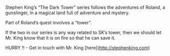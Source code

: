 Stephen King’s “The Dark Tower” series follows the adventures of Roland, a gunslinger, in a magical land full of adventure and mystery.

Part of Roland’s quest involves a “tower”.

If the two in our series is any way related to SK’s tower, then we should let Mr. King know that it is on fire so that he can save it.

HURRY !! - Get in touch with Mr. King \[here\](http://stephenking.com)